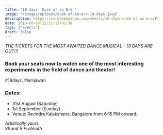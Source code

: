 ```yaml
---
title: "18 days- Dusk of an Era "
image: "/images/uploads/dusk-of-an-era-18-days.jpeg"
description: https://in.bookmyshow.com/events/18-days-dusk-of-an-era/ET00108178
date: 2019-08-09T12:11:11+05:30
tags: ["events"]
draft: false
---
```


_THE TICKETS FOR THE MOST AWAITED DANCE MUSICAL - 18 DAYS ARE OUT!!!_

### Book your seats now to watch one of the most interesting experiments in the field of dance and theater!
#18days, #iamjawan <br>

### Dates:

* 31st August (Saturday)<br>
* 1st September (Sunday)<br>
* Venue: Ravindra Kalakshetra, Bangalore from 6:15 PM onward.


_Artistically yours,_<br>
_Sharat R Prabhath_